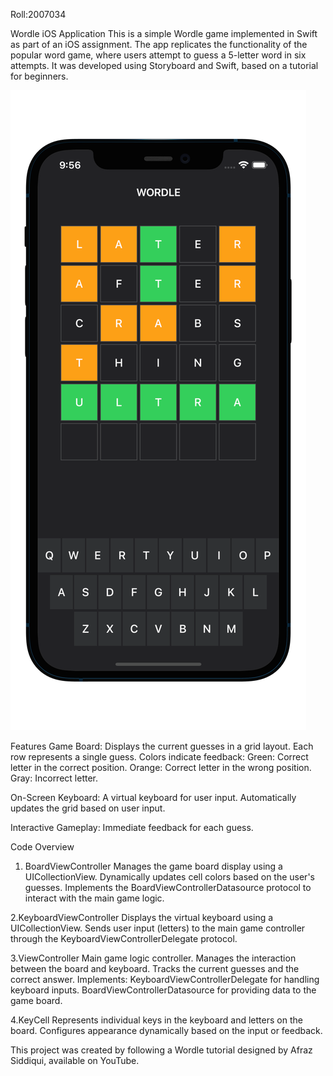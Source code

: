 Roll:2007034

Wordle iOS Application
This is a simple Wordle game implemented in Swift as part of an iOS assignment. The app replicates the functionality of the popular word game,
where users attempt to guess a 5-letter word in six attempts. It was developed using Storyboard and Swift, based on a tutorial for beginners.

![image_alt](https://github.com/nabonisabekunnahar/Wordle/blob/main/image.png?raw=true)

Features
Game Board:
Displays the current guesses in a grid layout.
Each row represents a single guess.
Colors indicate feedback:
Green: Correct letter in the correct position.
Orange: Correct letter in the wrong position.
Gray: Incorrect letter.

On-Screen Keyboard:
A virtual keyboard for user input.
Automatically updates the grid based on user input.

Interactive Gameplay:
Immediate feedback for each guess.

Code Overview
1. BoardViewController
Manages the game board display using a UICollectionView.
Dynamically updates cell colors based on the user's guesses.
Implements the BoardViewControllerDatasource protocol to interact with the main game logic.

 2.KeyboardViewController
Displays the virtual keyboard using a UICollectionView.
Sends user input (letters) to the main game controller through the KeyboardViewControllerDelegate protocol.

3.ViewController
Main game logic controller.
Manages the interaction between the board and keyboard.
Tracks the current guesses and the correct answer.
Implements:
KeyboardViewControllerDelegate for handling keyboard inputs.
BoardViewControllerDatasource for providing data to the game board.

4.KeyCell
Represents individual keys in the keyboard and letters on the board.
Configures appearance dynamically based on the input or feedback.

This project was created by following a Wordle tutorial designed by Afraz Siddiqui, available on YouTube. 




